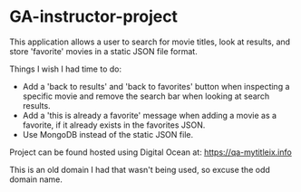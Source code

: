 # GA-instructor-project

This application allows a user to search for movie titles, look at results, and store 'favorite' movies in a static JSON file format.

Things I wish I had time to do:
- Add a 'back to results' and 'back to favorites' button when inspecting a specific movie and remove the search bar when looking at search results.
- Add a 'this is already a favorite' message when adding a movie as a favorite, if it already exists in the favorites JSON.
- Use MongoDB instead of the static JSON file.


Project can be found hosted using Digital Ocean at: https://qa-mytitleix.info

This is an old domain I had that wasn't being used, so excuse the odd domain name. 
